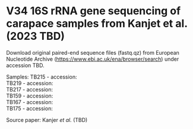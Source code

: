 # V34 16S rRNA gene sequencing of carapace samples from Kanjet et al. (2023 TBD)
  Download original paired-end sequence files (fastq.qz) from European Nucleotide Archive (https://www.ebi.ac.uk/ena/browser/search) under accession TBD.

 Samples: 
 TB215 - accession:  
 TB219 - accession:  
 TB217 - accession:  
 TB159 - accession:  
 TB167 - accession:  
 TB175 - accession:  

 Source paper: Kanjer *et al.* (TBD)